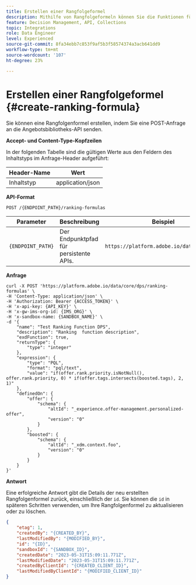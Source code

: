 ```yaml
---
title: Erstellen einer Rangfolgeformel
description: Mithilfe von Rangfolgeformeln können Sie die Funktionen für die Bewertung definieren, die zum Sortieren von Elementen verwendet werden.
feature: Decision Management, API, Collections
topic: Integrations
role: Data Engineer
level: Experienced
source-git-commit: 8fa34ebb7c853f9af5b3f58574374a3acb641dd9
workflow-type: tm+mt
source-wordcount: '107'
ht-degree: 23%

---
```


# Erstellen einer Rangfolgeformel {#create-ranking-formula}

Sie können eine Rangfolgenformel erstellen, indem Sie eine POST-Anfrage an die Angebotsbibliotheks-API senden.

**Accept- und Content-Type-Kopfzeilen**

In der folgenden Tabelle sind die gültigen Werte aus den Feldern des Inhaltstyps im Anfrage-Header aufgeführt:

| Header-Name | Wert |
| --------- | ----------- | 
| Inhaltstyp | application/json |

**API-Format**

```http
POST /{ENDPOINT_PATH}/ranking-formulas 
```

| Parameter | Beschreibung | Beispiel |
| --------- | ----------- | ------- |
| `{ENDPOINT_PATH}` | Der Endpunktpfad für persistente APIs. | `https://platform.adobe.io/data/core/dps` |

**Anfrage**

```shell
curl -X POST 'https://platform.adobe.io/data/core/dps/ranking-formulas' \
-H 'Content-Type: application/json' \
-H 'Authorization: Bearer {ACCESS_TOKEN}' \
-H 'x-api-key: {API_KEY}' \
-H 'x-gw-ims-org-id: {IMS_ORG}' \
-H 'x-sandbox-name: {SANDBOX_NAME}' \
-d '{
    "name": "Test Ranking Function DPS",
    "description": "Ranking  function description",
    "exdFunction": true,
    "returnType": {
        "type": "integer"
    },
    "expression": {
        "type": "PQL",
        "format": "pql/text",
        "value": "if(offer.rank.priority.isNotNull(), offer.rank.priority, 0) * if(offer.tags.intersects(boosted.tags), 2, 1)"
    },
    "definedOn": {
        "offer": {
            "schema": {
                "altId": "_experience.offer-management.personalized-offer",
                "version": "0"
            }
        },
        "boosted": {
            "schema": {
                "altId": "_xdm.context.foo",
                "version": "0"
            }
        }
    }
}'
```

**Antwort**

Eine erfolgreiche Antwort gibt die Details der neu erstellten Rangfolgenformel zurück, einschließlich der `id`. Sie können die `id` in späteren Schritten verwenden, um Ihre Rangfolgenformel zu aktualisieren oder zu löschen.

```json
{
    "etag": 1,
    "createdBy": "{CREATED_BY}",
    "lastModifiedBy": "{MODIFIED_BY}",
    "id": "{ID}",
    "sandboxId": "{SANDBOX_ID}",
    "createdDate": "2023-05-31T15:09:11.771Z",
    "lastModifiedDate": "2023-05-31T15:09:11.771Z",
    "createdByClientId": "{CREATED_CLIENT_ID}",
    "lastModifiedByClientId": "{MODIFIED_CLIENT_ID}"
}
```

